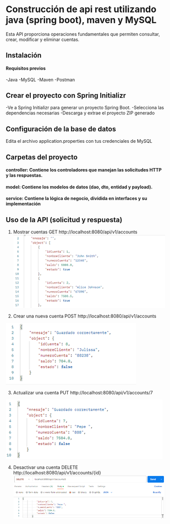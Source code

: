 # Construcción de api rest utilizando java (spring boot), maven y MySQL

Esta API proporciona operaciones fundamentales que permiten consultar, crear, modificar y eliminar cuentas.

## Instalación

#### Requisitos previos
-Java
-MySQL
-Maven
-Postman

## Crear el proyecto con Spring Initializr
-Ve a Spring Initializr para generar un proyecto Spring Boot.
-Selecciona las dependencias necesarias
-Descarga y extrae el proyecto ZIP generado


## Configuración de la base de datos
Edita el archivo application.properties con tus credenciales de MySQL

## Carpetas del proyecto
#### controller: Contiene los controladores que manejan las solicitudes HTTP y las respuestas.
#### model: Contiene los modelos de datos (dao, dto, entidad y payload).
#### service: Contiene la lógica de negocio, dividida en interfaces y su implementación

## Uso de la API (solicitud y respuesta)

1. Mostrar cuentas
   GET http://localhost:8080/api/v1/accounts
![img_1.png](img/img_1.png)

2. Crear una nueva cuenta
   POST http://localhost:8080/api/v1/accounts

![img_2.png](img/img_2.png)

3. Actualizar una cuenta
   PUT http://localhost:8080/api/v1/accounts/7

![img.png](img/img.png)
   

4. Desactivar una cuenta
   DELETE http://localhost:8080/api/v1/accounts/{id}
![img_3.png](img/img_3.png)






